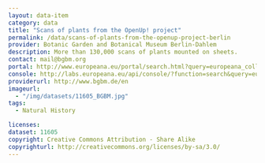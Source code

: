 ```yaml
---
layout: data-item
category: data
title: "Scans of plants from the OpenUp! project"
permalink: /data/scans-of-plants-from-the-openup-project-berlin
provider: Botanic Garden and Botanical Museum Berlin-Dahlem
description: More than 130,000 scans of plants mounted on sheets.
contact: mail@bgbm.org
portal: http://www.europeana.eu/portal/search.html?query=europeana_collectionName%3A11605*&rows=12
console: http://labs.europeana.eu/api/console/?function=search&query=europeana_collectionName%3A11605*&rows=12
providerurl: http://www.bgbm.de/en
imageurl:
  - "/img/datasets/11605_BGBM.jpg"
tags:
  - Natural History

licenses:
dataset: 11605
copyright: Creative Commons Attribution - Share Alike
copyrighturl: http://creativecommons.org/licenses/by-sa/3.0/
---
```

